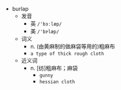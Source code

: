 - burlap
  - 发音
    - 英 `/'bɜːlæp/`
    - 美 `/'bɝlæp/`
  - 词义
    - n. (由黄麻制的做麻袋等用的)粗麻布
    - `a type of thick rough cloth`
  - 近义词
    - n. [纺]粗麻布；麻袋
      - `gunny`
      - `hessian cloth`
